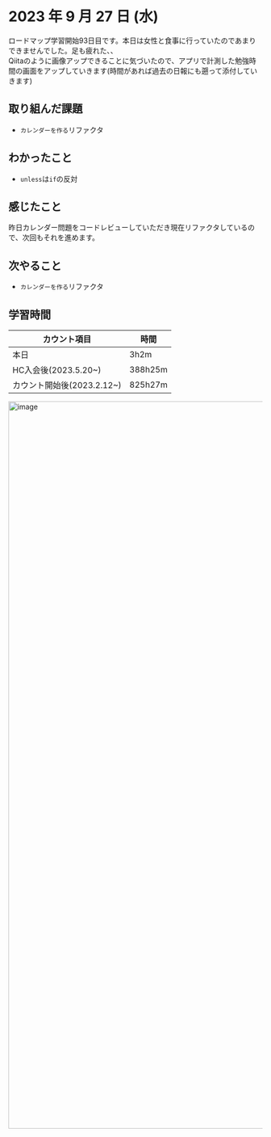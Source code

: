 # 2023 年 9 月 27 日 (水)

ロードマップ学習開始93日目です。本日は女性と食事に行っていたのであまりできませんでした。足も疲れた、、<br>
Qiitaのように画像アップできることに気づいたので、アプリで計測した勉強時間の画面をアップしていきます(時間があれば過去の日報にも遡って添付していきます)


## 取り組んだ課題

- `カレンダーを作る`リファクタ


## わかったこと

- `unless`は`if`の反対


## 感じたこと

昨日カレンダー問題をコードレビューしていただき現在リファクタしているので、次回もそれを進めます。


## 次やること

- `カレンダーを作る`リファクタ


## 学習時間

|カウント項目|時間|
|----|----|
|本日|3h2m|
|HC入会後(2023.5.20~)|388h25m|
|カウント開始後(2023.2.12~)|825h27m|

<img width="1440" alt="image" src="https://github.com/yokoyamamn/daily_report/assets/94735931/df20aaee-e93d-4f5f-81d7-75990498d689">

